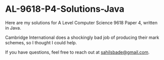 # AL-9618-P4-Solutions-Java
Here are my solutions for A Level Computer Science 9618 Paper 4, written in Java.

Cambridge International does a shockingly bad job of producing their mark schemes, so I thought I could help.

If you have questions, feel free to reach out at sahilsbade@gmail.com.

